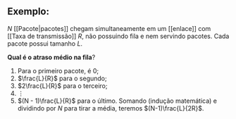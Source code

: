 ## Exemplo:
$N$ [[Pacote|pacotes]] chegam simultaneamente em um [[enlace]] com [[Taxa de transmissão]] $R$, não possuindo fila e nem servindo pacotes. Cada pacote possui tamanho $L$. 

**Qual é o atraso médio na fila**?
1. Para o primeiro pacote, é 0;
2. $\frac{L}{R}$ para o segundo;
3. $2\frac{L}{R}$ para o terceiro;
4. $\vdots$
5. $(N - 1)\frac{L}{R}$ para o último.
Somando (indução matemática) e dividindo por $N$ para tirar a média, teremos $(N-1)\frac{L}{2R}$.